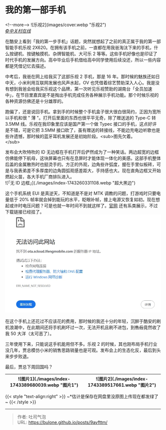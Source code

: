 # 我的第一部手机


&lt;!--more--&gt;
![乐视2](images/cover.webp &#34;乐视2&#34;)  
*[©中关村在线](https://baike.baidu.com/pic/%E4%B9%90%E8%A7%86%E8%B6%85%E7%BA%A7%E6%89%8B%E6%9C%BA2/19450924/5555703513/9345d688d43f8794a4c29f24074219f41bd5ad6e8c3d?fr=newalbum&amp;fromModule=album#aid=5555703513&amp;pic=3812b31bb051f81986182b410fed5ded2e738bd4493c)*  

在酷安上看到「我的第一步手机」话题，突然就想起了之前的真正属于我的第一部智能手机乐视 2X620。在拥有该手机之前，一直都在用我爸淘汰下来的手机，什么按键机、按键触摸机、杂牌智能机、大可乐 2 等等。这些手机好像也是印证了时代手机的发展方向。高中毕业后手机借给高中同学使用后续没还，所以一些内容都是凭借记忆去描述。

中考后，我爸在网上给我买了这部乐视 2 手机，那是 16 年。那时候的魅族还如日中天，小米利用互联网发展也风声水起，OV 也凭借着综艺赞助深入人心。我是没有想到我爸会给我买乐视这个品牌，第一次听见乐视赞助的湖南台「全员加速中」，在节目里嘉宾是不是掏出手机完成任务各种展示手机功能。那个时候乐视的各种资源仿佛还是十分雄厚的。


跑偏了，还是说回手机。拿到手的时候整个手机盒子很大很白很简约，正因为宽所以手机和很 &#34; 薄 &#34;。打开后里面的东西也很平平无奇，除了赠送送的 Type-C 转 3.5MM 线。乐视在我印象里应该是国产第一个做 Typec 接口的手机，这点好评是不错，可是它把 3.5MM 接口砍了，虽有赠送的转接线，不能边充电边听歌也是些许遗憾，那时候的蓝牙耳机发展还是初始阶段。&lt;sub&gt;图先欠着。  
&lt;/sub&gt;  

发布会大吹特吹的 ID 无边框在手机打开后俨然成为了一种笑话。两边超宽的边框仿佛能停下航母，这块屏幕也只有在息屏时才能体现一体化的美感。这部手机整体后盖的金属散热时也挺烫手的。方正的外观，边角些许弧度，握在手里似板砖，可是与我表弟差不多厚度的边角圆弧观感差距大，手持感也大。现在直角边框又开始燃起火苗，各大手机厂商排队进入。  
![「无 ID 边框」](./images/index-1743260331108.webp &#34;超大黑边&#34;)

这个手机系统 EUI 是真逆天，不知道是不是对 MTK 调教的问题，打游戏时只要电量低于 20% 帧率就会掉到能玩的水平，眨眼补帧，接上电源又恢复如初。现在想起或许时电压问题？可是也就一年时间不到就这样了。[官网](https://bug.le.com/cn/download/phone) 还有系类展示，不过下载链接已经挂了。  
![](./images/index-1743260517334.webp)

在这个手机上还花过不应该花的费用，那时候的我还十分的年轻，沉醉于酷安的刷机浪潮中，在此期间还将手机刷坏过一次，无法开机且刷不进包，到~~售后~~竟然收了我 50 大洋（太可恶了）。

三年使用下来，只能说这手机能用但不多。乐视 2 的时候，其也刚布局手机行业没几年，贾总模仿小米的销售思路销量也是可观。发布会上的生态化反，最后到头来步步败退。

最后，贾总下周回国吗？

| ![图片1](./images/index-1743389680039.webp &#34;图片1&#34;) | ![图片2](./images/index-1743389517661.webp &#34;图片2&#34;) |
| ----------------------------------------------- | ----------------------------------------------- |

{{&lt; style &#34;text-align:right&#34; &gt;}}
~*估计是保存在网盘里没原图上传现在都发绿了~
{{&lt; /style &gt;}}

---

> 作者: 吐司气泡  
> URL: https://bulone.github.io/posts/9avfttm/  

